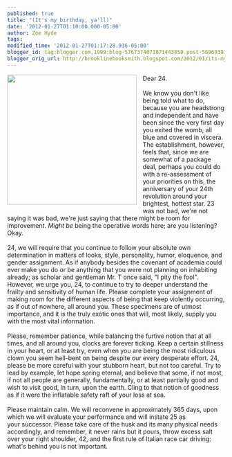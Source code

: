 ```yaml
---
published: true
title: "(It's my birthday, ya'll)"
date: '2012-01-27T01:10:00.000-05:00'
author: Zoe Hyde
tags: 
modified_time: '2012-01-27T01:17:28.936-05:00'
blogger_id: tag:blogger.com,1999:blog-5767374071871443859.post-5696939365438724790
blogger_orig_url: http://brooklinebooksmith.blogspot.com/2012/01/its-my-birthday-yall.html
---
```


<div class="separator" style="clear: both; text-align: center;"><a href="http://www.steveheimoff.com/wp-content/uploads/2009/05/kid-birthday-cake.gif" imageanchor="1" style="clear: left; float: left; margin-bottom: 1em; margin-right: 1em;"><img border="0" height="300" src="http://www.steveheimoff.com/wp-content/uploads/2009/05/kid-birthday-cake.gif" width="300" /></a></div>Dear 24.<br /><br />We know you don't like being told what to do, because you are headstrong and independent and have been since the very first day you exited the womb, all blue and covered in viscera. The establishment, however, feels that, since we are somewhat of a package deal, perhaps you could do with a re-assessment&nbsp;of your priorities on this, the anniversary of your 24th revolution around your brightest, hottest star. 23 was not bad, we're not saying it was bad, we're just saying that there might be room for improvement. <i>Might be </i>being the operative words here; are you listening? Okay.<br /><br />24, we will require that you continue to follow your absolute own determination in matters of looks, style, personality, humor, eloquence, and gender assignment. As if anybody besides the covenant of academia could ever make you do or be anything that you were not planning on inhabiting already; as scholar and gentleman Mr. T once said, "I pity the fool". However, we urge you, 24, to continue to try to deeper understand the frailty and sensitivity of human life. Please complete your assignment of making room for the different aspects of being that keep violently occurring, as if out of nowhere, all around you. These specimens are of utmost importance, and it is the truly exotic ones that will, most likely, supply you with the most vital information.<br /><br />Please, remember patience, while balancing the furtive notion that at all times, and all around you, clocks are forever ticking. Keep a certain stillness in your heart, or at least try, even when you are being the most ridiculous clown you seem hell-bent on being despite our every desperate effort. 24, please be more careful with your stubborn heart, but not too careful. Try to lead by example, let hope spring eternal, and believe that some, if not most, if not all people are generally,&nbsp;fundamentally, or at least partially good and wish to visit good, in turn, upon the earth. Cling to that notion of goodness as if it were the inflatable safety raft of your loss at sea.<br /><br />Please maintain calm. We will reconvene in approximately 365 days, upon which we will evaluate your performance and will instate 25 as your&nbsp;successor. Please take care of the husk and its many physical needs accordingly, and remember, it never rains but it pours, throw excess salt over your right shoulder, 42, and the first rule of Italian race car driving: what's behind you is not important.